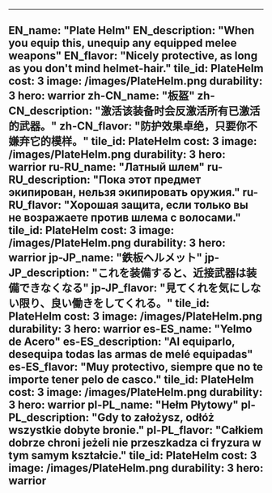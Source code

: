---

EN_name: "Plate Helm"
EN_description: "When you equip this, unequip any equipped melee weapons"
EN_flavor: "Nicely protective, as long as you don't mind helmet-hair."
tile_id: PlateHelm
cost: 3
image: /images/PlateHelm.png
durability: 3
hero: warrior
zh-CN_name: "板盔"
zh-CN_description: "激活该装备时会反激活所有已激活的武器。"
zh-CN_flavor: "防护效果卓绝，只要你不嫌弃它的模样。"
tile_id: PlateHelm
cost: 3
image: /images/PlateHelm.png
durability: 3
hero: warrior
ru-RU_name: "Латный шлем"
ru-RU_description: "Пока этот предмет экипирован, нельзя экипировать оружия."
ru-RU_flavor: "Хорошая защита, если только вы не возражаете против шлема с волосами."
tile_id: PlateHelm
cost: 3
image: /images/PlateHelm.png
durability: 3
hero: warrior
jp-JP_name: "鉄板ヘルメット"
jp-JP_description: "これを装備すると、近接武器は装備できなくなる"
jp-JP_flavor: "見てくれを気にしない限り、良い働きをしてくれる。"
tile_id: PlateHelm
cost: 3
image: /images/PlateHelm.png
durability: 3
hero: warrior
es-ES_name: "Yelmo de Acero"
es-ES_description: "Al equiparlo, desequipa todas las armas de melé equipadas"
es-ES_flavor: "Muy protectivo, siempre que no te importe tener pelo de casco."
tile_id: PlateHelm
cost: 3
image: /images/PlateHelm.png
durability: 3
hero: warrior
pl-PL_name: "Hełm Płytowy"
pl-PL_description: "Gdy to założysz, odłóż wszystkie dobyte bronie."
pl-PL_flavor: "Całkiem dobrze chroni jeżeli nie przeszkadza ci fryzura w tym samym kształcie."
tile_id: PlateHelm
cost: 3
image: /images/PlateHelm.png
durability: 3
hero: warrior
---